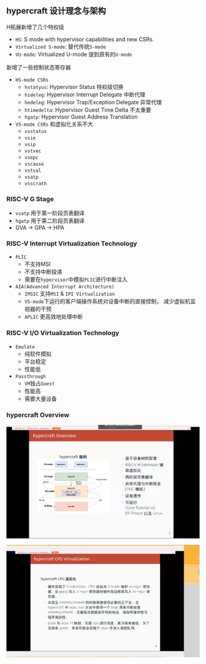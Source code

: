 ## hypercraft 设计理念与架构

H拓展新增了几个特权级

- `HS`: S mode with hypervisor capabilities and new CSRs.
- `Virtualized S-mode`: 替代传统`S-mode`
- `VU-mode`: Virtualized U-mode 提到原有的`U-mode`

新增了一些控制状态寄存器

- `HS-mode CSRs`
    - `hstatyus`: Hypervisor Status 特权级切换
    - `hideleg`: Hypervisor Interrupt Delegate 中断代理
    - `hedeleg`: Hypervisor Trap/Exception Delegate 异常代理
    - `htimedelta`: Hypervisor Guest Time Delta 不太重要
    - `hgatp`: Hypervisor Guest Address Translation 
- `VS-mode CSRs` 和虚拟化关系不大
    - `vsstatus`
    - `vsie`
    - `vsip`
    - `vstvec`
    - `vsepc`
    - `vscause`
    - `vstval`
    - `vsatp`
    - `vsscrath`

### RISC-V G Stage

- `vsatp` 用于第一阶段页表翻译
- `hgatp` 用于第二阶段页表翻译
- GVA -> GPA -> HPA

### RISC-V Interrupt Virtualization Technology

- `PLIC`
    - 不支持MSI
    - 不支持中断投递
    - 需要在`hypervisor`中模拟`PLIC`进行中断注入
- `AIA(Advanced Interrupt Architecture)`
    - `IMSIC` 支持`MSI` & `IPI Virtualization`
    - `VS-mode`下运行的客户端操作系统对设备中断的直接控制， 减少虚拟机监视器的干预
    - `APLIC` 更高效地处理中断

### RISC-V I/O Virtualization Technology

- `Emulate`
    - 纯软件模拟
    - 平台稳定
    - 性能低
- `Passthrough`
    - `VM`独占`Guest`
    - 性能高
    - 需要大量设备

### hypercraft Overview

![image-20231110200109861](./images/1)

![image-20231110200623374](./images/2)